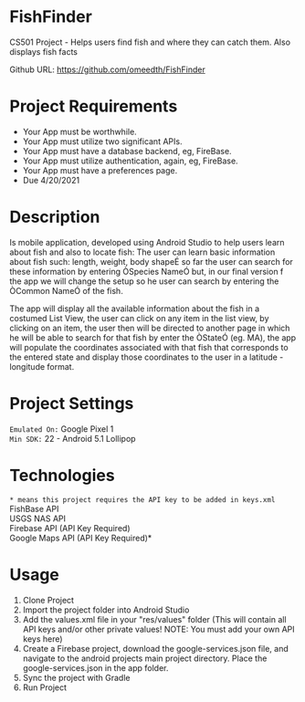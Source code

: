 # FishFinder
CS501 Project - Helps users find fish and where they can catch them. Also displays fish facts

Github URL: https://github.com/omeedth/FishFinder

# Project Requirements
- Your App must be worthwhile.
- Your App must utilize two significant APIs.
- Your App must have a database backend, eg, FireBase.
- Your App must utilize authentication, again, eg, FireBase.
- Your App must have a preferences page.
- Due 4/20/2021

# Description
Is mobile application, developed using Android Studio to help users learn about fish and also to locate fish: The user can learn basic information about fish such: length, weight, body shapeÉ so far the user can search for these information by entering ÒSpecies NameÓ but, in our final version f the app we will change the setup so he user can search by entering the ÒCommon NameÓ of the fish.

The app will display all the available information about the fish in a costumed List View, the user can click on any item in the list view, by clicking on an item, the user then will be directed to another page in which he will be able to search for that fish by enter the ÒStateÓ (eg. MA), the app will populate the coordinates associated with that fish that corresponds to the entered state and display those coordinates to the user in a latitude - longitude format.

# Project Settings
```Emulated On:``` Google Pixel 1 <br/>
```Min SDK:``` 22 - Android 5.1 Lollipop

# Technologies
```* means this project requires the API key to be added in keys.xml``` <br/>
FishBase API <br/>
USGS NAS API <br/>
Firebase API (API Key Required) <br/>
Google Maps API (API Key Required)*

# Usage
1. Clone Project
2. Import the project folder into Android Studio
3. Add the values.xml file in your "res/values" folder (This will contain all API keys and/or other private values! NOTE: You must add your own API keys here)
4. Create a Firebase project, download the google-services.json file, and navigate to the android projects main project directory. Place the google-services.json in the app folder.
5. Sync the project with Gradle
6. Run Project